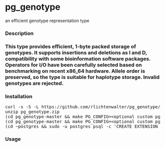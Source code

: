 # pg_genotype
an efficient genotype representation type

<h3>Description<h3>
This type provides efficient, 1-byte packed storage of genotypes. It supports insertions and deletions as I and D, compatibility with some bioinformation software packages. Operators for I/O have been carefully selected based on benchmarking on recent x86_64 hardware. Allele order is preserved, so the type is suitable for haplotype storage. Invalid genotypes are rejected.

<h3>Installation</h3>
<pre>
curl -s -S -L https://github.com/rlichtenwalter/pg_genotype/archive/master.zip > pg_genotype.zip
unzip pg_genotype.zip
(cd pg_genotype-master &amp;&amp; make PG_CONFIG=&lt;optional custom pg_config path&gt;)
(cd pg_genotype-master &amp;&amp; make PG_CONFIG=&lt;optional custom pg_config path&gt; install)
(cd ~postgres &amp;&amp; sudo -u postgres psql -c 'CREATE EXTENSION pg_genotype;')
</pre>

<h3>Usage</h3>
<pre>

</pre>
